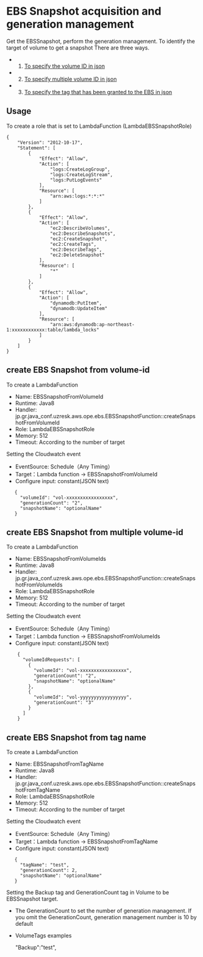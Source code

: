 EBS Snapshot acquisition and generation management
==================================================

Get the EBSSnapshot, perform the generation management.
To identify the target of volume to get a snapshot There are three ways.
- 1. [To specify the volume ID in json](#create-ebs-snapshot-from-volume-id)
- 2. [To specify multiple volume ID in json](#create-ebs-snapshot-from-multiple-volume-id)
- 3. [To specify the tag that has been granted to the EBS in json](#create-ebs-snapshot-from-tag-name)


Usage
-----

To create a role that is set to LambdaFunction (LambdaEBSSnapshotRole)

    {
        "Version": "2012-10-17",
        "Statement": [
            {
                "Effect": "Allow",
                "Action": [
                    "logs:CreateLogGroup",
                    "logs:CreateLogStream",
                    "logs:PutLogEvents"
                ],
                "Resource": [
                    "arn:aws:logs:*:*:*"
                ]
            },
            {
                "Effect": "Allow",
                "Action": [
                    "ec2:DescribeVolumes",
                    "ec2:DescribeSnapshots",
                    "ec2:CreateSnapshot",
                    "ec2:CreateTags",
                    "ec2:DescribeTags",
                    "ec2:DeleteSnapshot"
                ],
                "Resource": [
                    "*"
                ]
            },
            {
                "Effect": "Allow",
                "Action": [
                    "dynamodb:PutItem",
                    "dynamodb:UpdateItem"
                ],
                "Resource": [
                    "arn:aws:dynamodb:ap-northeast-1:xxxxxxxxxxxx:table/lambda_locks"
                ]
            }
        ]
    }

create EBS Snapshot from volume-id
---

To create a LambdaFunction

- Name: EBSSnapshotFromVolumeId
- Runtime: Java8
- Handler: jp.gr.java_conf.uzresk.aws.ope.ebs.EBSSnapshotFunction::createSnapshotFromVolumeId
- Role: LambdaEBSSnapshotRole
- Memory: 512
- Timeout: According to the number of target

Setting the Cloudwatch event

- EventSource: Schedule（Any Timing）
- Target：Lambda function -> EBSSnapshotFromVolumeId
- Configure input: constant(JSON text)

 ```
    {
      "volumeId": "vol-xxxxxxxxxxxxxxxxx",
      "generationCount": "2",
      "snapshotName": "optionalName"
    }
  ```

create EBS Snapshot from multiple volume-id
---

To create a LambdaFunction

- Name: EBSSnapshotFromVolumeIds
- Runtime: Java8
- Handler: jp.gr.java_conf.uzresk.aws.ope.ebs.EBSSnapshotFunction::createSnapshotFromVolumeIds
- Role: LambdaEBSSnapshotRole
- Memory: 512
- Timeout: According to the number of target

Setting the Cloudwatch event

- EventSource: Schedule（Any Timing）
- Target：Lambda function -> EBSSnapshotFromVolumeIds
- Configure input: constant(JSON text)

```
    {
      "volumeIdRequests": [
        {
          "volumeId": "vol-xxxxxxxxxxxxxxxxx",
          "generationCount": "2",
          "snapshotName": "optionalName"
        },
        {
          "volumeId": "vol-yyyyyyyyyyyyyyyyy",
          "generationCount": "3"
        }
      ]
    }
 ```

create EBS Snapshot from tag name
---

To create a LambdaFunction

- Name: EBSSnapshotFromTagName
- Runtime: Java8
- Handler: jp.gr.java_conf.uzresk.aws.ope.ebs.EBSSnapshotFunction::createSnapshotFromTagName
- Role: LambdaEBSSnapshotRole
- Memory: 512
- Timeout: According to the number of target

Setting the Cloudwatch event

- EventSource: Schedule（Any Timing）
- Target：Lambda function -> EBSSnapshotFromTagName
- Configure input: constant(JSON text)

 ```
    {
      "tagName": "test",
      "generationCount": 2,
      "snapshotName": "optionalName"
    }
 ```

Setting the Backup tag and GenerationCount tag in Volume to be EBSSnapshot target.

- The GenerationCount to set the number of generation management. If you omit the GenerationCount, generation management number is 10 by default
- VolumeTags examples

    "Backup":"test",






